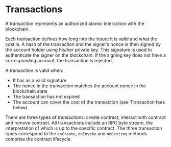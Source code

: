 
# Transactions

A transaction represents an authorized atomic interaction with the blockchain.

Each transaction defines how long into the future it is valid and what the cost is. A hash of the transaction and the signer’s nonce is then signed by the account holder using his/her private key. This signature is used to authenticate the signer on the blockchain. If the signing key does not have a corresponding account, the transaction is rejected.

A transaction is valid when:

- It has as a valid signature
- The nonce in the transaction matches the account nonce in the blockchain state
- The transaction has not expired
- The account can cover the cost of the transaction (see Transaction fees below)

There are three types of transactions: create contract, interact with contract and remove contract. All transactions include an RPC byte stream, the interpretation of which is up to the specific contract. The three transaction types correspond to the `onCreate`, `onInvoke` and `onDestroy` methods comprise the contract lifecycle.
